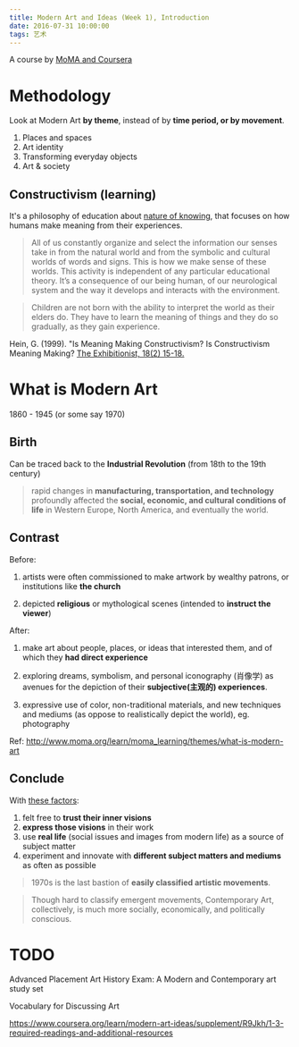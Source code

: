 ```yaml
---
title: Modern Art and Ideas (Week 1), Introduction
date: 2016-07-31 10:00:00
tags: 艺术
---
```


A course by [MoMA and Coursera](https://www.coursera.org/learn/modern-art-ideas)

# Methodology 

Look at Modern Art __by theme__, instead of by __time period, or by movement__. 

1. Places and spaces
2. Art identity
3. Transforming everyday objects
4. Art & society

## Constructivism (learning)

It's a philosophy of education about [nature of knowing](https://en.wikipedia.org/wiki/Constructivism), that focuses on how humans make meaning from their experiences. 

> All of us constantly organize and select the information our senses take in from the natural world and from the symbolic and cultural worlds of words and signs. This is how we make sense of these worlds. This activity is independent of any particular educational theory. It’s a consequence of our being human, of our neurological system and the way it develops and interacts with the environment.

> Children are not born with the ability to interpret the world as their elders do. They have to learn the meaning of things and they do so gradually, as they gain experience. 

Hein, G. (1999). "Is Meaning Making Constructivism? Is Constructivism Meaning Making? [The Exhibitionist, 18(2) 15-18.](https://d396qusza40orc.cloudfront.net/mairesources2015/Module%201%20Readings/Hein_isMeaningMaking.pdf)

# What is Modern Art

1860 - 1945 (or some say 1970)

## Birth

Can be traced back to the __Industrial Revolution__ (from 18th to the 19th century)

> rapid changes in __manufacturing, transportation, and technology__ profoundly affected the __social, economic, and cultural conditions of life__ in Western Europe, North America, and eventually the world. 

## Contrast

Before: 

1. artists were often commissioned to make artwork by wealthy patrons, or institutions like __the church__

1. depicted __religious__ or mythological scenes (intended to __instruct the viewer__)

After:

1. make art about people, places, or ideas that interested them, and of which they __had direct experience__

1. exploring dreams, symbolism, and personal iconography (肖像学) as avenues for the depiction of their __subjective(主观的) experiences__.

1. expressive use of color, non-traditional materials, and new techniques and mediums (as oppose to realistically depict the world), eg. photography

Ref: http://www.moma.org/learn/moma_learning/themes/what-is-modern-art

## Conclude

With [these factors](http://wendistry.com/contemporary-vs-modern-whats-the-difference/): 

1. felt free to __trust their inner visions__
1. __express those visions__ in their work
1. use __real life__ (social issues and images from modern life) as a source of subject matter
1. experiment and innovate with __different subject matters and mediums__ as often as possible

> 1970s is the last bastion of __easily classified artistic movements__. 

> Though hard to classify emergent movements, Contemporary Art, collectively, is much more socially, economically, and politically conscious. 

# TODO

Advanced Placement Art History Exam: A Modern and Contemporary art study set

Vocabulary for Discussing Art

https://www.coursera.org/learn/modern-art-ideas/supplement/R9Jkh/1-3-required-readings-and-additional-resources
